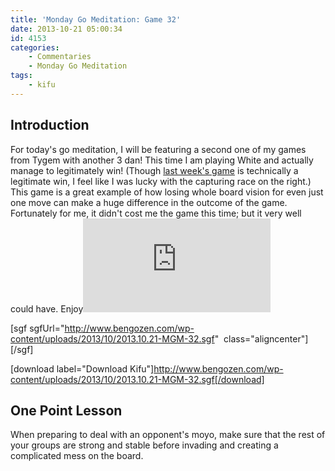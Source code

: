 ```yaml
---
title: 'Monday Go Meditation: Game 32'
date: 2013-10-21 05:00:34
id: 4153
categories:
	- Commentaries
	- Monday Go Meditation
tags:
	- kifu
---
```


## Introduction

For today's go meditation, I will be featuring a second one of my games from Tygem with another 3 dan! This time I am playing White and actually manage to legitimately win! (Though [last week's game](http://www.bengozen.com/monday-go-meditation-game-31/ "Monday Go Meditation: Game 31") is technically a legitimate win, I feel like I was lucky with the capturing race on the right.) This game is a great example of how losing whole board vision for even just one move can make a huge difference in the outcome of the game. Fortunately for me, it didn't cost me the game this time; but it very well could have. Enjoy![
](http://www.bengozen.com/wp-content/uploads/2013/08/2013.08.05-MGM-21.sgf)

[sgf sgfUrl="http://www.bengozen.com/wp-content/uploads/2013/10/2013.10.21-MGM-32.sgf"  class="aligncenter"][/sgf]

[download label="Download Kifu"]http://www.bengozen.com/wp-content/uploads/2013/10/2013.10.21-MGM-32.sgf[/download]

## **One Point Lesson**

When preparing to deal with an opponent's moyo, make sure that the rest of your groups are strong and stable before invading and creating a complicated mess on the board.